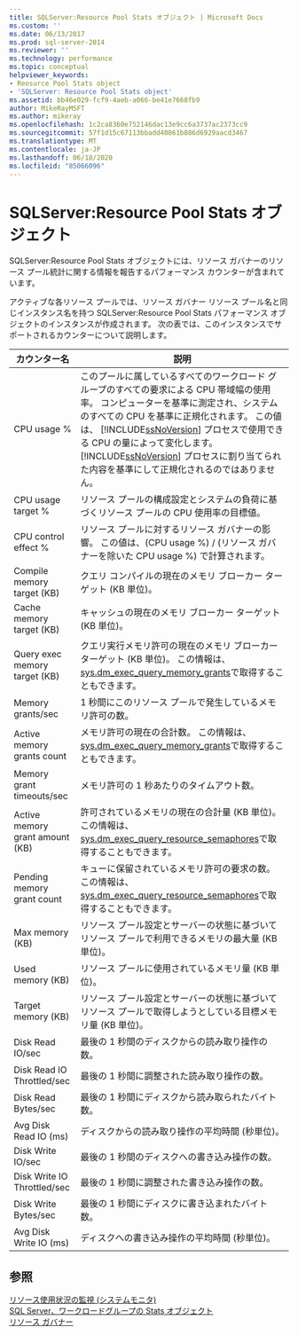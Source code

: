 ```yaml
---
title: SQLServer:Resource Pool Stats オブジェクト | Microsoft Docs
ms.custom: ''
ms.date: 06/13/2017
ms.prod: sql-server-2014
ms.reviewer: ''
ms.technology: performance
ms.topic: conceptual
helpviewer_keywords:
- Reosurce Pool Stats object
- 'SQLServer: Resource Pool Stats object'
ms.assetid: bb46e029-fcf9-4aeb-a066-be41e7668fb9
author: MikeRayMSFT
ms.author: mikeray
ms.openlocfilehash: 1c2ca8360e752146dac13e9cc6a3737ac2373cc9
ms.sourcegitcommit: 57f1d15c67113bbadd40861b886d6929aacd3467
ms.translationtype: MT
ms.contentlocale: ja-JP
ms.lasthandoff: 06/18/2020
ms.locfileid: "85066096"
---
```

# <a name="sql-server-resource-pool-stats-object"></a>SQLServer:Resource Pool Stats オブジェクト
  SQLServer:Resource Pool Stats オブジェクトには、リソース ガバナーのリソース プール統計に関する情報を報告するパフォーマンス カウンターが含まれています。  
  
 アクティブな各リソース プールでは、リソース ガバナー リソース プール名と同じインスタンス名を持つ SQLServer:Resource Pool Stats パフォーマンス オブジェクトのインスタンスが作成されます。 次の表では、このインスタンスでサポートされるカウンターについて説明します。  
  
|カウンター名|説明|  
|------------------|-----------------|  
|CPU usage %|このプールに属しているすべてのワークロード グループのすべての要求による CPU 帯域幅の使用率。 コンピューターを基準に測定され、システムのすべての CPU を基準に正規化されます。 この値は、 [!INCLUDE[ssNoVersion](../../includes/ssnoversion-md.md)] プロセスで使用できる CPU の量によって変化します。 [!INCLUDE[ssNoVersion](../../includes/ssnoversion-md.md)] プロセスに割り当てられた内容を基準にして正規化されるのではありません。|  
|CPU usage target %|リソース プールの構成設定とシステムの負荷に基づくリソース プールの CPU 使用率の目標値。|  
|CPU control effect %|リソース プールに対するリソース ガバナーの影響。 この値は、(CPU usage %) / (リソース ガバナーを除いた CPU usage %) で計算されます。|  
|Compile memory target (KB)|クエリ コンパイルの現在のメモリ ブローカー ターゲット (KB 単位)。|  
|Cache memory target (KB)|キャッシュの現在のメモリ ブローカー ターゲット (KB 単位)。|  
|Query exec memory target (KB)|クエリ実行メモリ許可の現在のメモリ ブローカー ターゲット (KB 単位)。 この情報は、 [sys.dm_exec_query_memory_grants](/sql/relational-databases/system-dynamic-management-views/sys-dm-exec-query-memory-grants-transact-sql)で取得することもできます。|  
|Memory grants/sec|1 秒間にこのリソース プールで発生しているメモリ許可の数。|  
|Active memory grants count|メモリ許可の現在の合計数。 この情報は、 [sys.dm_exec_query_memory_grants](/sql/relational-databases/system-dynamic-management-views/sys-dm-exec-query-memory-grants-transact-sql)で取得することもできます。|  
|Memory grant timeouts/sec|メモリ許可の 1 秒あたりのタイムアウト数。|  
|Active memory grant amount (KB)|許可されているメモリの現在の合計量 (KB 単位)。 この情報は、 [sys.dm_exec_query_resource_semaphores](/sql/relational-databases/system-dynamic-management-views/sys-dm-exec-query-resource-semaphores-transact-sql)で取得することもできます。|  
|Pending memory grant count|キューに保留されているメモリ許可の要求の数。 この情報は、 [sys.dm_exec_query_resource_semaphores](/sql/relational-databases/system-dynamic-management-views/sys-dm-exec-query-resource-semaphores-transact-sql)で取得することもできます。|  
|Max memory (KB)|リソース プール設定とサーバーの状態に基づいてリソース プールで利用できるメモリの最大量 (KB 単位)。|  
|Used memory (KB)|リソース プールに使用されているメモリ量 (KB 単位)。|  
|Target memory (KB)|リソース プール設定とサーバーの状態に基づいてリソース プールで取得しようとしている目標メモリ量 (KB 単位)。|  
|Disk Read IO/sec|最後の 1 秒間のディスクからの読み取り操作の数。|  
|Disk Read IO Throttled/sec|最後の 1 秒間に調整された読み取り操作の数。|  
|Disk Read Bytes/sec|最後の 1 秒間にディスクから読み取られたバイト数。|  
|Avg Disk Read IO (ms)|ディスクからの読み取り操作の平均時間 (秒単位)。|  
|Disk Write IO/sec|最後の 1 秒間のディスクへの書き込み操作の数。|  
|Disk Write IO Throttled/sec|最後の 1 秒間に調整された書き込み操作の数。|  
|Disk Write Bytes/sec|最後の 1 秒間にディスクに書き込まれたバイト数。|  
|Avg Disk Write IO (ms)|ディスクへの書き込み操作の平均時間 (秒単位)。|  
  
## <a name="see-also"></a>参照  
 [リソース使用状況の監視 &#40;システムモニタ&#41;](monitor-resource-usage-system-monitor.md)   
 [SQL Server、ワークロードグループの Stats オブジェクト](sql-server-workload-group-stats-object.md)   
 [リソース ガバナー](../resource-governor/resource-governor.md)  
  
  
